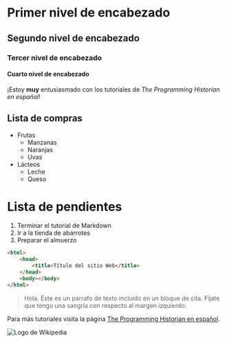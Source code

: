 # Primer nivel de encabezado

## Segundo nivel de encabezado

### Tercer nivel de encabezado

#### Cuarto nivel de encabezado

¡Estoy **muy** entusiasmado con los tutoriales de _The Programming Historian en español_!

## Lista de compras

-   Frutas
    -   Manzanas
    -   Naranjas
    -   Uvas
-   Lácteos
    -   Leche
    -   Queso

# Lista de pendientes

1. Terminar el tutorial de Markdown
2. Ir a la tienda de abarrotes
3. Preparar el almuerzo

```html
<html>
	<head>
		<title>Título del sitio Web</title>
	</head>
	<body></body>
</html>
```

> Hola. Éste es un párrafo de texto incluido en un bloque de cita. Fíjate que tengo una sangría con respecto al margen izquierdo.

Para más tutoriales visita la página [The Programming Historian en español](https://programminghistorian.org/es/lecciones/introduccion-a-markdown).

![Logo de Wikipedia](https://upload.wikimedia.org/wikipedia/en/8/80/Wikipedia-logo-v2.svg 'Wikipedia logo')
